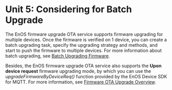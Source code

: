 # Unit 5: Considering for Batch Upgrade

The EnOS firmware upgrade OTA service supports firmware upgrading for multiple devices. Once the firmware is verified on 1 device, you can create a batch upgrading task, specify the upgrading strategy and methods, and start to push the firmware to multiple devices. For more information about batch upgrading, see [Batch Upgrading Firmware](/docs/device-connection/en/latest/howto/ota/batch_upgrading_firmware.html).

Besides, the EnOS firmware upgrade OTA service also supports the **Upon device request** firmware upgrading mode, by which you can use the *upgradeFirmwareByDeviceReq()* function provided by the EnOS Device SDK for MQTT. For more information, see [Firmware OTA Upgrade Overview](/docs/device-connection/en/latest/howto/ota/ota_overview.html). 
